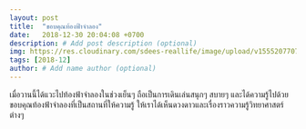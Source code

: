 ```yaml
---
layout: post
title:  "ขอบคุณท้องฟ้าจำลอง"
date:   2018-12-30 20:04:08 +0700
description: # Add post description (optional)
img: https://res.cloudinary.com/sdees-reallife/image/upload/v1555207707/Screenshot_from_2019-04-14_09-06-54.png # Add image post (optional)
tags: [2018-12]
author: # Add name author (optional)
---
```

เมื่อวานนี้ได้แวะไปท้องฟ้าจำลองในช่วงเย็นๆ ถือเป็นการเดินเล่นสนุกๆ สบายๆ และได้ความรู้ไปด้วย ขอบคุณท้องฟ้าจำลองที่เป็นสถานที่ให้ความรู้ ให้เราได้เห็นดวงดาวและเรื่องราวความรู้วิทยาศาสตร์ต่างๆ
